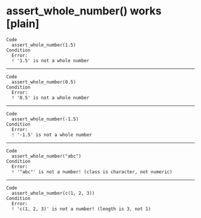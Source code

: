 # assert_whole_number() works [plain]

    Code
      assert_whole_number(1.5)
    Condition
      Error:
      ! '1.5' is not a whole number

---

    Code
      assert_whole_number(0.5)
    Condition
      Error:
      ! '0.5' is not a whole number

---

    Code
      assert_whole_number(-1.5)
    Condition
      Error:
      ! '-1.5' is not a whole number

---

    Code
      assert_whole_number("abc")
    Condition
      Error:
      ! '"abc"' is not a number! (class is character, not numeric)

---

    Code
      assert_whole_number(c(1, 2, 3))
    Condition
      Error:
      ! 'c(1, 2, 3)' is not a number! (length is 3, not 1)

